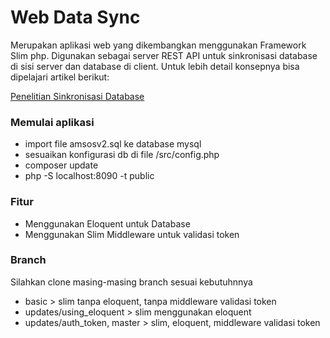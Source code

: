 # Web Data Sync
Merupakan aplikasi web yang dikembangkan menggunakan Framework Slim php. 
Digunakan sebagai server REST API untuk sinkronisasi database di sisi server dan database di client.
Untuk lebih detail konsepnya bisa dipelajari artikel berikut:

[Penelitian Sinkronisasi Database](http://ojs.amikom.ac.id/index.php/semnasteknomedia/article/view/2146/1950)

### Memulai aplikasi
- import file amsosv2.sql ke database mysql
- sesuaikan konfigurasi db di file /src/config.php
- composer update
- php -S localhost:8090 -t public

### Fitur
- Menggunakan Eloquent untuk Database
- Menggunakan Slim Middleware untuk validasi token

### Branch
Silahkan clone masing-masing branch sesuai kebutuhnnya
- basic > slim tanpa eloquent, tanpa middleware validasi token
- updates/using_eloquent > slim menggunakan eloquent
- updates/auth_token, master > slim, eloquent, middleware validasi token
